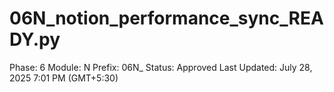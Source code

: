 # 06N_notion_performance_sync_READY.py

Phase: 6
Module: N
Prefix: 06N_
Status: Approved
Last Updated: July 28, 2025 7:01 PM (GMT+5:30)